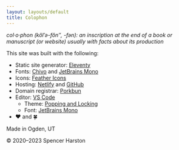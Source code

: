 ```yaml
---
layout: layouts/default
title: Colophon
---
```


*col·​o·​phon (kŏl′ə-fŏn″, -fən): an inscription at the end of a book or manuscript (or website) usually with facts about its production*

This site was built with the following:

* Static site generator: [Eleventy](https://www.11ty.dev)
* Fonts: [Chivo](https://fonts.google.com/specimen/Chivo) and [JetBrains Mono](https://www.jetbrains.com/lp/mono/)
* Icons: [Feather Icons](https://feathericons.com)
* Hosting: [Netlify](https://www.netlify.com) and [GitHub](https://github.com/sphars/spencerharston.com)
* Domain registrar: [Porkbun](https://porkbun.com)
* Editor: [VS Code](https://code.visualstudio.com) 
  * Theme: [Popping and Locking](https://marketplace.visualstudio.com/items?itemName=hedinne.popping-and-locking-vscode)
  * Font: [JetBrains Mono](https://www.jetbrains.com/lp/mono/)
* ❤ and 🍀

Made in Ogden, UT

&copy; 2020&ndash;2023 Spencer Harston
